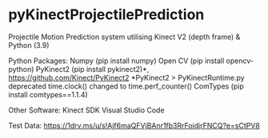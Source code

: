 # pyKinectProjectilePrediction
Projectile Motion Prediction system utilising Kinect V2 (depth frame) & Python (3.9)

Python Packages:
Numpy (pip install numpy)
Open CV (pip install opencv-python)
PyKinect2 (pip install pykinect2)*, https://github.com/Kinect/PyKinect2
*PyKinect2 > PyKinectRuntime.py deprecated time.clock() changed to time.perf_counter()
ComTypes (pip install comtypes==1.1.4)

Other Software:
Kinect SDK
Visual Studio Code

Test Data:
https://1drv.ms/u/s!Ajf6maQFVjBAnr1fb3RrFoidjrFNCQ?e=sCtPV8
